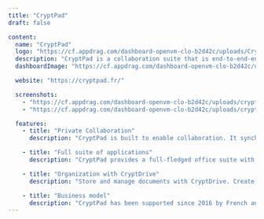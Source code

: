 ```yaml
---
title: "CryptPad"
draft: false

content:
  name: "CryptPad"
  logo: "https://cf.appdrag.com/dashboard-openvm-clo-b2d42c/uploads/CryptPad-logo-svg-52xL.png"
  description: "CryptPad is a collaboration suite that is end-to-end-encrypted and open-source. It is built to enable collaboration, synchronizing changes to documents in real time. Because all data is encrypted, the service and its administrators have no way of seeing the content being edited and stored."
  dashboardImage: "https://cf.appdrag.com/dashboard-openvm-clo-b2d42c/uploads/cryptpad-sanjay-u83--1--jZvp.jpg"

  website: "https://cryptpad.fr/"

  screenshots:
    - "https://cf.appdrag.com/dashboard-openvm-clo-b2d42c/uploads/cryptpad-sanjay-u83--1--jZvp.jpg"
    - "https://cf.appdrag.com/dashboard-openvm-clo-b2d42c/uploads/cryptpad-sanjay-u83-vjlG.jpg"

  features:
    - title: "Private Collaboration"
      description: "CryptPad is built to enable collaboration. It synchronizes changes to documents in real time. Because all data is encrypted, the service and its administrators have no way of seeing the content being edited and stored."

    - title: "Full suite of applications"
      description: "CryptPad provides a full-fledged office suite with all the tools necessary for productive collaboration."

    - title: "Organization with CryptDrive"
      description: "Store and manage documents with CryptDrive. Create folders, shared folders, and tags to organize documents."

    - title: "Business model"
      description: "CryptPad has been supported since 2016 by French and European research grants such as BPI France, NLNet Foundation, NGI Trust, Mozilla Open Source Support, as well as donations and subscriptions to cryptpad.fr."
---
```

